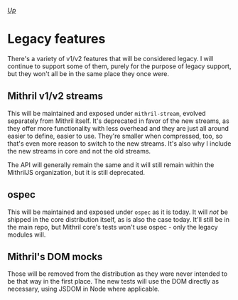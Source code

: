 [*Up*](./README.md)

# Legacy features

There's a variety of v1/v2 features that will be considered legacy. I will continue to support some of them, purely for the purpose of legacy support, but they won't all be in the same place they once were.

## Mithril v1/v2 streams

This will be maintained and exposed under `mithril-stream`, evolved separately from Mithril itself. It's deprecated in favor of the new streams, as they offer more functionality with less overhead and they are just all around easier to define, easier to use. They're smaller when compressed, too, so that's even more reason to switch to the new streams. It's also why I include the new streams in core and not the old streams.

The API will generally remain the same and it will still remain within the MithrilJS organization, but it is still deprecated.

## ospec

This will be maintained and exposed under `ospec` as it is today. It will *not* be shipped in the core distribution itself, as is also the case today. It'll still be in the main repo, but Mithril core's tests won't use ospec - only the legacy modules will.

## Mithril's DOM mocks

Those will be removed from the distribution as they were never intended to be that way in the first place. The new tests will use the DOM directly as necessary, using JSDOM in Node where applicable.
